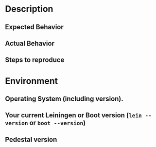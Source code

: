 # Description

## Expected Behavior

## Actual Behavior

## Steps to reproduce

# Environment

## Operating System (including version).

## Your current Leiningen or Boot version (`lein --version` or `boot --version`)

## Pedestal version
